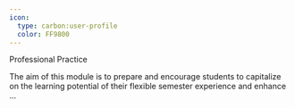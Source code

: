 ```yaml
---
icon:
  type: carbon:user-profile
  color: FF9800
---
```

Professional Practice

The aim of this module is to prepare and encourage students to capitalize on the learning potential of their flexible semester experience and enhance  ... 
